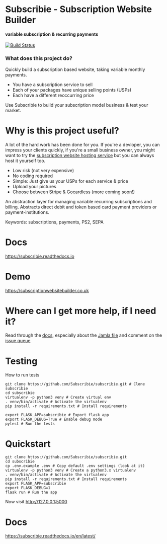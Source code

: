 # Subscribie  - Subscription Website Builder 
#### variable subscription & recurring payments
[![Build Status](https://travis-ci.org/Subscribie/subscribie.svg?branch=master)](https://travis-ci.org/Subscribie/subscribie)

### What does this project do?                                                   

Quickly build a subscription based website, taking variable monthly payments.

- You have a subscription service to sell
- Each of your packages have unique selling points (USPs)
- Each have a different reoccurring price

Use Subscribie to build your subscription model business & test your market.

# Why is this project useful?                                                    

A lot of the hard work has been done for you. If you're a devloper, you can
impress your clients quickly, if you're a small business owner, you might want
to try the [subscription website hosting service](http://subscriptionwebsitebuilder.co.uk) but you can always host it yourself too.

- Low risk (not very expensive)
- No coding required
- Simple: Just give us your USPs for each service & price
- Upload your pictures
- Choose between Stripe & Gocardless (more coming soon!) 

An abstraction layer for managing variable recurring subscriptions and billing. Abstracts direct debit and token based card payment providers or payment-institutions.

Keywords: subscriptions, payments, PS2, SEPA 

# Docs 

https://subscribie.readthedocs.io

# Demo

https://subscriptionwebsitebuilder.co.uk

# Where can I get more help, if I need it?

Read through the [docs](https://subscribie.readthedocs.io), especially
about the [Jamla
file](https://subscribie.readthedocs.io/en/latest/concepts/concepts.html) 
and comment on the [issue
queue](https://github.com/Subscribie/subscribie/issues)

# Testing

How to run tests

```
git clone https://github.com/Subscribie/subscribie.git # Clone subscribie
cd subscribie
virtualenv -p python3 venv # Create virtual env
. venv/bin/activate # Activate the virtualenv
pip install -r requirements.txt # Install requirements

export FLASK_APP=subscribie # Export flask app
export FLASK_DEBUG=True # Enable debug mode
pytest # Run the tests
```
# Quickstart

```
git clone https://github.com/Subscribie/subscribie.git
cd subscribie
cp .env.example .env # Copy default .env settings (look at it)
virtualenv -p python3 venv # Create a python3.x virtualenv
. venv/bin/activate # Activate the virtualenv
pip install -r requirements.txt # Install requirements
export FLASK_APP=subscribie
export FLASK_DEBUG=1
flask run # Run the app
```
Now visit http://127.0.0.1:5000

# Docs

https://subscribie.readthedocs.io/en/latest/
